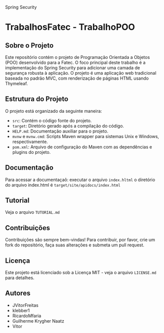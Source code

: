  Spring Security



# TrabalhosFatec - TrabalhoPOO

## Sobre o Projeto
Este repositório contém o projeto de Programação Orientada a Objetos (POO) desenvolvido para a Fatec. O foco principal deste trabalho é a implementação do Spring Security para adicionar uma camada de segurança robusta à aplicação.
O projeto é uma aplicação web tradicional baseada no padrão MVC, com renderização de páginas HTML usando Thymeleaf. 

## Estrutura do Projeto
O projeto está organizado da seguinte maneira:
- `src`: Contém o código fonte do projeto.
- `target`: Diretório gerado após a compilação do código.
- `HELP.md`: Documentação auxiliar para o projeto.
- `mvnw` e `mvnw.cmd`: Scripts Maven wrapper para sistemas Unix e Windows, respectivamente.
- `pom.xml`: Arquivo de configuração do Maven com as dependências e plugins do projeto.

## Documentação
Para acessar a documentaçaõ:
executar o arquivo `index.hltml` o diretório do arquivo index.html é `target/site/apidocs/index.html`

## Tutorial
Veja o arquivo `TUTORIAL.md`

## Contribuições
Contribuições são sempre bem-vindas! Para contribuir, por favor, crie um fork do repositório, faça suas alterações e submeta um pull request.

## Licença
Este projeto está licenciado sob a Licença MIT - veja o arquivo `LICENSE.md` para detalhes.

## Autores
- JVitorFreitas
- klebber1
- RicardoMfaria
- Guilherme Krygher Naatz
- Vitor 
